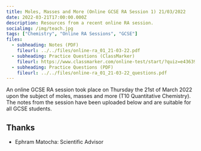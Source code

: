 ```yaml
---
title: Moles, Masses and More (Online GCSE RA Session 1) 21/03/2022
date: 2022-03-21T17:00:00.000Z
description: Resources from a recent online RA session.
socialimg: /img/teach.jpg
tags: ["Chemistry", "Online RA Sessions", "GCSE"]
files:
  - subheading: Notes (PDF)
    fileurl: ../../files/online-ra_01_21-03-22.pdf
  - subheading: Practice Questions (ClassMarker)
    fileurl: https://www.classmarker.com/online-test/start/?quiz=e43639f0d5645ad2
  - subheading: Practice Questions (PDF)
    fileurl: ../../files/online-ra_01_21-03-22_questions.pdf
---
```


An online GCSE RA session took place on Thursday the 21st of March 2022 upon the subject of moles, masses and more (T10 Quantitative Chemistry). The notes from the session have been uploaded below and are suitable for all GCSE students.

## Thanks

- Ephram Matocha: Scientific Advisor
